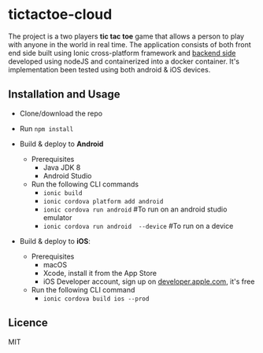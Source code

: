 # tictactoe-cloud
The project is a two players <b>tic tac toe</b> game that allows a person to play with anyone in the world in real time. The application consists of both
front end side built using Ionic cross-platform framework and [backend side](https://github.com/YouQam/tictactoe-cloud-backend) developed using nodeJS and containerized into a docker
container. It's implementation been tested using both android & iOS devices.

## Installation and Usage
- Clone/download the repo
- Run `npm install`
- Build & deploy to <b>Android</b>
  - Prerequisites
      - Java JDK 8
      - Android Studio
  - Run the following CLI commands
    - `ionic build`
    - `ionic cordova platform add android`
    - `ionic cordova run android` #To run on an android studio emulator
    - `ionic cordova run android  --device` #To run on a device

- Build & deploy to <b>iOS</b>:
  - Prerequisites
    - macOS
    - Xcode, install it from the App Store
    - iOS Developer account, sign up on [developer.apple.com](https://developer.apple.com/), it's free
  - Run the following CLI command
    - `ionic cordova build ios --prod`

## Licence
MIT
